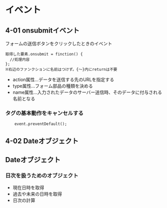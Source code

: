 # イベント
## 4-01 onsubmitイベント
フォームの送信ボタンをクリックしたときのイベント

    取得した要素.onsubmit = finction() {
      //処理内容
    };
    ※右辺のファンクションに名前はつけず。{～}内にreturnは不要

- action属性…データを送信する先のURLを指定する
- type属性…フォーム部品の種類を決める
- name属性…入力されたデータのサーバー送信時、そのデータに付与される名前となる

### タグの基本動作をキャンセルする
        event.preventDefault();


## 4-02 Dateオブジェクト
## Dateオブジェクト
### 日次を扱うためのオブジェクト
- 現在日時を取得
- 過去や未来の日時を取得
- 日次の計算
